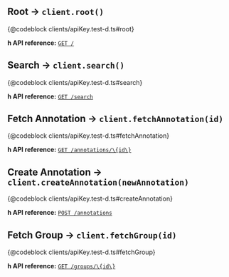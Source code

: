 ## Root → `client.root()`
{@codeblock clients/apiKey.test-d.ts#root}

**h API reference:** [`GET /`](https://h.readthedocs.io/en/latest/api-reference/#tag/general)

## Search → `client.search()`
{@codeblock clients/apiKey.test-d.ts#search}

**h API reference:** [`GET /search`](https://h.readthedocs.io/en/latest/api-reference/#tag/annotations/paths/~1/search/get)

## Fetch Annotation → `client.fetchAnnotation(id)`
{@codeblock clients/apiKey.test-d.ts#fetchAnnotation}

**h API reference:** [`GET /annotations/\{id\}`](https://h.readthedocs.io/en/latest/api-reference/#tag/annotations/paths/~1annotations~1\{id\}/get)

## Create Annotation → `client.createAnnotation(newAnnotation)`
{@codeblock clients/apiKey.test-d.ts#createAnnotation}

**h API reference:** [`POST /annotations`](https://h.readthedocs.io/en/latest/api-reference/#tag/annotations/paths/~1/annotations/post)

## Fetch Group → `client.fetchGroup(id)`
{@codeblock clients/apiKey.test-d.ts#fetchGroup}

**h API reference:** [`GET /groups/\{id\}`](https://h.readthedocs.io/en/latest/api-reference/#tag/annotations/paths/~1/groups~1\{id\}/get)